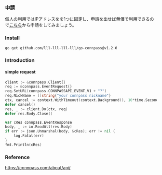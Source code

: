 ### 申請
個人の利用ではIPアドレスをを1つに固定し、申請を出せば無償で利用できるので[こちら](https://help.connpass.com/api/#id4)から申請をしてみましょう。
### Install
```sh
go get github.com/lll-lll-lll-lll/go-connpass@v1.2.0
```

###  Introduction
#### simple request
```go
client := &connpass.Client{}
req := &connpass.EventRequest{}
req.SetURL(connpass.CONNPASSAPI_EVENT_V1 + "?")
req.NickName = []string{"your connpass nickname"}
ctx, cancel := context.WithTimeout(context.Background(), 10*time.Second)
defer cancel()
res, _ := client.Do(ctx, req)
defer res.Body.Close()

var cRes connpass.EventResponse
body, _ := io.ReadAll(res.Body)
if err := json.Unmarshal(body, &cRes); err != nil {
	log.Fatal(err)
}
fmt.Println(cRes)
```

### Reference
https://connpass.com/about/api/
